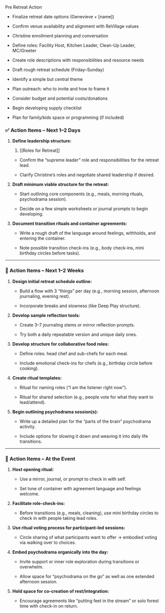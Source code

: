 Pre Retreat Action
- Finalize retreat date options (Genevieve + [name])
    
- Confirm venue availability and alignment with ReVillage values
    
- Christine enrollment planning and conversation
    
- Define roles: Facility Host, Kitchen Leader, Clean-Up Leader, MC/Greeter
    
- Create role descriptions with responsibilities and resource needs
    
- Draft rough retreat schedule (Friday–Sunday)
    
- Identify a simple but central theme
    
- Plan outreach: who to invite and how to frame it
    
- Consider budget and potential costs/donations
    
- Begin developing supply checklist
    
- Plan for family/kids space or programming (if included)

### ✅ Action Items – **Next 1–2 Days**

1. **Define leadership structure:**
	1. [[Roles for Retreat]]

    - Confirm the “supreme leader” role and responsibilities for the retreat lead.
        
    - Clarify Christine’s roles and negotiate shared leadership if desired.
        
2. **Draft minimum viable structure for the retreat:**
    
    - Start outlining core components (e.g., meals, morning rituals, psychodrama session).
        
    - Decide on a few simple worksheets or journal prompts to begin developing.
        
3. **Document transition rituals and container agreements:**
    
    - Write a rough draft of the language around feelings, withholds, and entering the container.
        
    - Note possible transition check-ins (e.g., body check-ins, mini birthday circles before tasks).
        

---

### 📅 Action Items – **Next 1–2 Weeks**

1. **Design initial retreat schedule outline:**
    
    - Build a flow with 3 “things” per day (e.g., morning session, afternoon journaling, evening rest).
        
    - Incorporate breaks and slowness (like Deep Play structure).
        
2. **Develop sample reflection tools:**
    
    - Create 3–7 journaling stems or mirror reflection prompts.
        
    - Try both a daily repeatable version and unique daily ones.
        
3. **Develop structure for collaborative food roles:**
    
    - Define roles: head chef and sub-chefs for each meal.
        
    - Include emotional check-ins for chefs (e.g., birthday circle before cooking).
        
4. **Create ritual templates:**
    
    - Ritual for naming roles (“I am the listener right now”).
        
    - Ritual for shared selection (e.g., people vote for what they want to lead/attend).
        
5. **Begin outlining psychodrama session(s):**
    
    - Write up a detailed plan for the “parts of the brain” psychodrama activity.
        
    - Include options for slowing it down and weaving it into daily life transitions.
        

---

### 🎉 Action Items – **At the Event**

1. **Host opening ritual:**
    
    - Use a mirror, journal, or prompt to check in with self.
        
    - Set tone of container with agreement language and feelings welcome.
        
2. **Facilitate role-check-ins:**
    
    - Before transitions (e.g., meals, cleaning), use mini birthday circles to check in with people taking lead roles.
        
3. **Use ritual voting process for participant-led sessions:**
    
    - Circle sharing of what participants want to offer → embodied voting via walking over to choices.
        
4. **Embed psychodrama organically into the day:**
    
    - Invite support or inner role exploration during transitions or overwhelm.
        
    - Allow space for “psychodrama on the go” as well as one extended afternoon session.
        
5. **Hold space for co-creation of rest/integration:**
    
    - Encourage agreements like “putting feet in the stream” or solo forest time with check-in on return.